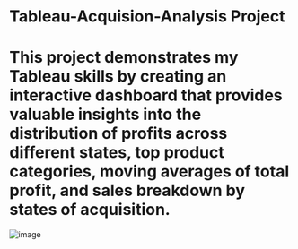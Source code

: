 # Tableau-Acquision-Analysis Project

# This project demonstrates my Tableau skills by creating an interactive dashboard that provides valuable insights into the distribution of profits across different states, top product categories, moving averages of total profit, and sales breakdown by states of acquisition.

![image](https://github.com/RahulLikhar34/Tableau-Acquision-Analysis-Project/assets/109016660/4a3eb636-da93-4a56-ab42-7d9c5fe70ebf)




